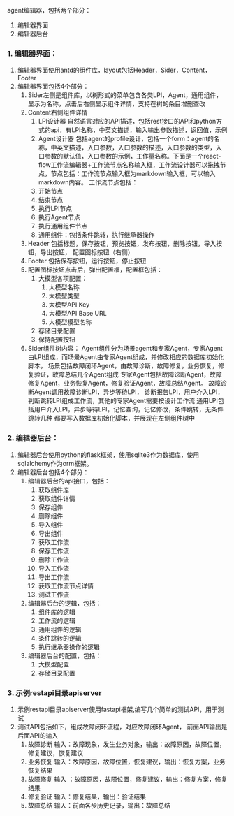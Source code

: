 agent编辑器，包括两个部分：
1. 编辑器界面
2. 编辑器后台

### 1. 编辑器界面：
1. 编辑器界面使用antd的组件库，layout包括Header，Sider，Content，Footer
2. 编辑器界面包括4个部分：
   1. Sider左侧是组件库，以树形式的菜单包含各类LPI，Agent，通用组件，显示为名称，点击后右侧显示组件详情，支持在树的条目增删查改
   2. Content右侧组件详情
      1. LPI设计器 自然语言对应的API描述，包括rest接口的API和python方式的api，有LPI名称，中英文描述，输入输出参数描述，返回值，示例
      2. Agent设计器 包括agent的profile设计，包括一个form：agent的名称，中英文描述，入口参数，入口参数的描述，入口参数的类型，入口参数的默认值，入口参数的示例，工作量名称。下面是一个react-flow工作流编辑器+工作流节点名称输入框，工作流设计器可以拖拽节点，节点包括：工作流节点输入框为markdown输入框，可以输入markdown内容。
       工作流节点包括：
        1. 开始节点
        2. 结束节点
        3. 执行LPI节点
        4. 执行Agent节点
        5. 执行通用组件节点
      3. 通用组件：包括条件跳转，执行继承器操作
   3. Header 包括标题，保存按钮，预览按钮，发布按钮，删除按钮，导入按钮，导出按钮， 配置图标按钮（右侧）
   4. Footer 包括保存按钮，运行按钮，停止按钮
   5. 配置图标按钮点击后，弹出配置框，配置框包括：
        1. 大模型各项配置：
           1. 大模型名称
           2. 大模型类型
           3. 大模型API Key
           4. 大模型API Base URL
           5. 大模型模型名称
        2. 存储目录配置
        3. 保持配置按钮
   6. Sider组件树内容：
    Agent组件分为场景agent和专家Agent，专家Agent由LPI组成，而场景Agent由专家Agent组成，并修改相应的数据库初始化脚本，
    场景包括故障闭环Agent，由故障诊断，故障修复，业务恢复，修复验证，故障总结几个Agent组成
    专家Agent包括故障诊断Agent，故障修复Agent，业务恢复Agent，修复验证Agent，故障总结Agent。
    故障诊断Agent调用故障诊断LPI，异步等待LPI， 诊断报告LPI，用户介入LPI，判断跳转LPI组成工作流，其他的专家Agent需要按设计工作流
    通用LPI包括用户介入LPI，异步等待LPI，记忆查询，记忆修改，条件跳转，无条件跳转几种
    都要写入数据库初始化脚本，并展现在左侧组件树中

### 2. 编辑器后台：
1. 编辑器后台使用python的flask框架，使用sqlite3作为数据库，使用sqlalchemy作为orm框架。
2. 编辑器后台包括4个部分：
   1. 编辑器后台的api接口，包括：
      1. 获取组件库
      2. 获取组件详情
      3. 保存组件
      4. 删除组件
      5. 导入组件
      6. 导出组件
      7. 获取工作流
      8. 保存工作流
      9. 删除工作流
      10. 导入工作流
      11. 导出工作流
      12. 获取工作流节点详情
      13. 测试工作流
   2. 编辑器后台的逻辑，包括：
      1. 组件库的逻辑
      2. 工作流的逻辑
      3. 通用组件的逻辑
      4. 条件跳转的逻辑
      5. 执行继承器操作的逻辑
   3. 编辑器后台的配置，包括：
      1. 大模型配置
      2. 存储目录配置


### 3. 示例restapi目录apiserver
1. 示例restapi目录apiserver使用fastapi框架,编写几个简单的测试API，用于测试
2. 测试API包括如下，组成故障闭环流程，对应故障闭环Agent， 前面API输出是后面API的输入
   1. 故障诊断 输入：故障现象，发生业务对象，输出：故障原因，故障位置，修复建议，恢复建议
   2. 业务恢复 输入：故障原因，故障位置，恢复建议，输出：恢复方案，业务恢复结果
   3. 故障修复 输入 ：故障原因，故障位置，修复建议，输出：修复方案，修复结果
   4. 修复验证 输入：修复结果，输出：验证结果
   5. 故障总结 输入：前面各步历史记录，输出：故障总结

